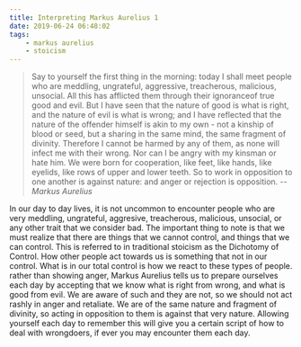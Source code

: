 ```yaml
---
title: Interpreting Markus Aurelius 1
date: 2019-06-24 06:48:02
tags:
    - markus aurelius
    - stoicism
---
```

> Say to yourself the first thing in the morning: today I shall meet people who are meddling, ungrateful, aggressive, treacherous, malicious, unsocial. All this has afflicted them through their ignoranceof true good and evil. But I have seen that the nature of good is what is right, and the nature of evil is what is wrong; and I have reflected that the nature of the offender himself is akin to my own - not a kinship of blood or seed, but a sharing in the same mind, the same fragment of divinity. Therefore I cannot be harmed by any of them, as none will infect me with their wrong. Nor can I be angry with my kinsman or hate him. We were born for cooperation, like feet, like hands, like eyelids, like rows of upper and lower teeth. So to work in opposition to one another is against nature: and anger or rejection is opposition.
> -- <cite>Markus Aurelius</cite>

In our day to day lives, it is not uncommon to encounter people who are very meddling, ungrateful, aggresive, treacherous, malicious, unsocial, or any other trait that we consider bad. The important thing to note is that we must realize that there are things that we cannot control, and things that we can control. This is referred to in traditional stoicism as the Dichotomy of Control. How other people act towards us is something that not in our control. What is in our total control is how we react to these types of people. rather than showing anger, Markus Aurelius tells us to prepare ourselves each day by accepting that we know what is right from wrong, and what is good from evil. We are aware of such and they are not, so we should not act rashly in anger and retaliate. We are of the same nature and fragment of divinity, so acting in opposition to them is against that very nature. Allowing yourself each day to remember this will give you a certain script of how to deal with wrongdoers, if ever you may encounter them each day.